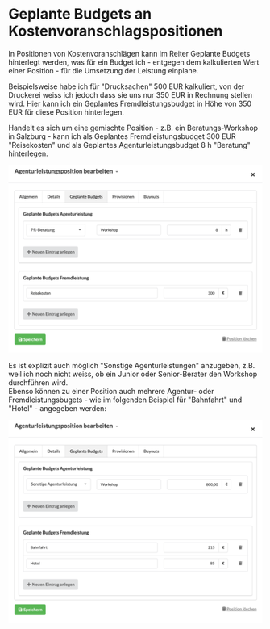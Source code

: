 # Geplante Budgets an Kostenvoranschlagspositionen

In Positionen von Kostenvoranschlägen kann im Reiter Geplante Budgets hinterlegt werden, was für ein Budget ich - entgegen dem kalkulierten Wert einer Position - für die Umsetzung der Leistung einplane.

Beispielsweise habe ich für "Drucksachen" 500 EUR kalkuliert, von der Druckerei weiss ich jedoch dass sie uns nur 350 EUR in Rechnung stellen wird. Hier kann ich ein Geplantes Fremdleistungsbudget in Höhe von 350 EUR für diese Position hinterlegen.

Handelt es sich um eine gemischte Position - z.B. ein Beratungs-Workshop in Salzburg - kann ich als Geplantes Fremdleistungsbudget 300 EUR "Reisekosten" und als Geplantes Agenturleistungsbudget 8 h "Beratung" hinterlegen.

![](../../../.gitbook/assets/bildschirmfoto-2020-05-24-um-15.29.06.png)

Es ist explizit auch möglich "Sonstige Agenturleistungen" anzugeben, z.B. weil ich noch nicht weiss, ob ein Junior oder Senior-Berater den Workshop durchführen wird.  
Ebenso können zu einer Position auch mehrere Agentur- oder Fremdleistungsbugets - wie im folgenden Beispiel für "Bahnfahrt" und "Hotel" - angegeben werden:

![](../../../.gitbook/assets/bildschirmfoto-2020-05-24-um-15.29.56.png)



